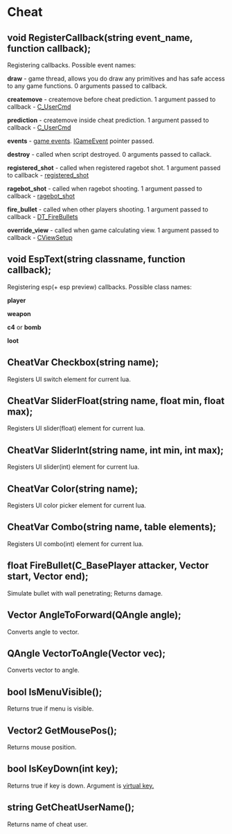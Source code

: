 # Cheat

## void RegisterCallback\(string event\_name, function callback\);

Registering callbacks. Possible event names:

**draw** - game thread, allows you do draw any primitives and has safe access to any game functions. 0 arguments passed to callback.

**createmove** - createmove before cheat prediction. 1 argument passed to callback - [C\_UserCmd](cusercmd.md)

**prediction** - createmove inside cheat prediction. 1 argument passed to callback - [C\_UserCmd](cusercmd.md)

**events** - [game events](https://wiki.alliedmods.net/Counter-Strike:_Global_Offensive_Events). [IGameEvent](igameevent.md) pointer passed.

**destroy** - called when script destroyed. 0 arguments passed to callack.

**registered\_shot** - called when registered ragebot shot. 1 argument passed to callback - [registered\_shot](https://github.com/neverlosecc/api-documentation/tree/3a04ef10ffb23dd5a75fe64fe3abb6231d05e118/methods/registered_shot.md)

**ragebot\_shot** - called when ragebot shooting. 1 argument passed to callback - [ragebot\_shot](https://github.com/neverlosecc/api-documentation/tree/3a04ef10ffb23dd5a75fe64fe3abb6231d05e118/methods/ragebot_shot.md)

**fire\_bullet** - called when other players shooting. 1 argument passed to callback - [DT\_FireBullets](https://github.com/neverlosecc/api-documentation/tree/3a04ef10ffb23dd5a75fe64fe3abb6231d05e118/methods/DT_TEFireBullets.md)

**override\_view** - called when game calculating view. 1 argument passed to callback - [CViewSetup](https://github.com/neverlosecc/api-documentation/tree/3a04ef10ffb23dd5a75fe64fe3abb6231d05e118/methods/CViewSetup.md)

## void EspText\(string classname, function callback\);

Registering esp\(+ esp preview\) callbacks. Possible class names:

**player**

**weapon**

**c4** or **bomb**

**loot**

## CheatVar Checkbox\(string name\);

Registers UI switch element for current lua.

## CheatVar SliderFloat\(string name, float min, float max\);

Registers UI slider\(float\) element for current lua.

## CheatVar SliderInt\(string name, int min, int max\);

Registers UI slider\(int\) element for current lua.

## CheatVar Color\(string name\);

Registers UI color picker element for current lua.

## CheatVar Combo\(string name, table elements\);

Registers UI combo\(int\) element for current lua.

## float FireBullet\(C\_BasePlayer attacker, Vector start, Vector end\);

Simulate bullet with wall penetrating; Returns damage.

## Vector AngleToForward\(QAngle angle\);

Converts angle to vector.

## QAngle VectorToAngle\(Vector vec\);

Converts vector to angle.

## bool IsMenuVisible\(\);

Returns true if menu is visible.

## Vector2 GetMousePos\(\);

Returns mouse position.

## bool IsKeyDown\(int key\);

Returns true if key is down. Argument is [virtual key.](https://docs.microsoft.com/en-us/windows/win32/inputdev/virtual-key-codes)

## string GetCheatUserName\(\);

Returns name of cheat user.

